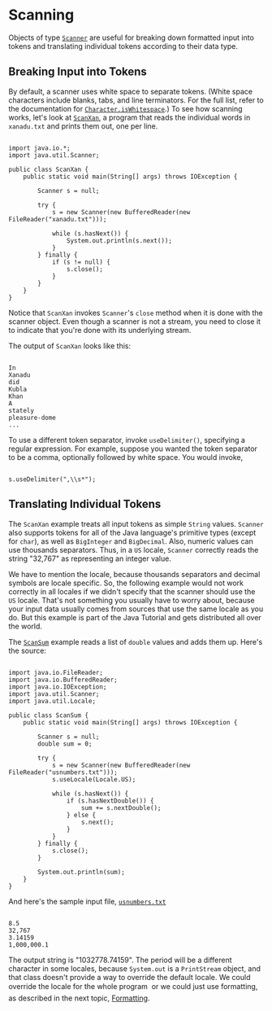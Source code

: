 
# Scanning

Objects of type 
[`Scanner`](https://docs.oracle.com/javase/8/docs/api/java/util/Scanner.html) are useful for breaking down formatted input into tokens and translating individual tokens according to their data type.

## Breaking Input into Tokens

By default, a scanner uses white space to separate tokens. (White space characters include blanks, tabs, and line terminators. For the full list, refer to the documentation for 
[`Character.isWhitespace`](https://docs.oracle.com/javase/8/docs/api/java/lang/Character.html#isWhitespace-char-).) To see how scanning works, let's look at 
[`ScanXan`](examples/ScanXan.java), a program that reads the individual words in `xanadu.txt` and prints them out, one per line.

```

import java.io.*;
import java.util.Scanner;

public class ScanXan {
    public static void main(String[] args) throws IOException {

        Scanner s = null;

        try {
            s = new Scanner(new BufferedReader(new FileReader("xanadu.txt")));

            while (s.hasNext()) {
                System.out.println(s.next());
            }
        } finally {
            if (s != null) {
                s.close();
            }
        }
    }
}

```

Notice that `ScanXan` invokes `Scanner`'s `close` method when it is done with the scanner object. Even though a scanner is not a stream, you need to close it to indicate that you're done with its underlying stream.

The output of `ScanXan` looks like this:

```

In
Xanadu
did
Kubla
Khan
A
stately
pleasure-dome
...

```

To use a different token separator, invoke `useDelimiter()`, specifying a regular expression. For example, suppose you wanted the token separator to be a comma, optionally followed by white space. You would invoke,

```

s.useDelimiter(",\\s*");

```

## Translating Individual Tokens

The `ScanXan` example treats all input tokens as simple `String` values. `Scanner` also supports tokens for all of the Java language's primitive types (except for `char`), as well as `BigInteger` and `BigDecimal`. Also, numeric values can use thousands separators. Thus, in a `US` locale, `Scanner` correctly reads the string "32,767" as representing an integer value.

We have to mention the locale, because thousands separators and decimal symbols are locale specific. So, the following example would not work correctly in all locales if we didn't specify that the scanner should use the `US` locale. That's not something you usually have to worry about, because your input data usually comes from sources that use the same locale as you do. But this example is part of the Java Tutorial and gets distributed all over the world.

The 
[`ScanSum`](examples/ScanSum.java) example reads a list of `double` values and adds them up. Here's the source:

```

import java.io.FileReader;
import java.io.BufferedReader;
import java.io.IOException;
import java.util.Scanner;
import java.util.Locale;

public class ScanSum {
    public static void main(String[] args) throws IOException {

        Scanner s = null;
        double sum = 0;

        try {
            s = new Scanner(new BufferedReader(new FileReader("usnumbers.txt")));
            s.useLocale(Locale.US);

            while (s.hasNext()) {
                if (s.hasNextDouble()) {
                    sum += s.nextDouble();
                } else {
                    s.next();
                }   
            }
        } finally {
            s.close();
        }

        System.out.println(sum);
    }
}

```

And here's the sample input file, 
[`usnumbers.txt`](examples/usnumbers.txt)

```

8.5
32,767
3.14159
1,000,000.1

```

The output string is "1032778.74159". The period will be a different character in some locales, because `System.out` is a `PrintStream` object, and that class doesn't provide a way to override the default locale. We could override the locale for the whole program &#151; or we could just use formatting, as described in the next topic, 
[Formatting](formatting.html).
